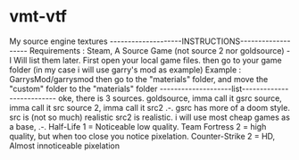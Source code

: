 # vmt-vtf
My source engine textures
--------------------INSTRUCTIONS-------------------
Requirements : Steam, A Source Game (not source 2 nor goldsource) - I Will list them later.
First open your local game files. then go to your game folder (in my case i will use garry's mod as example)
Example : GarrysMod/garrysmod
then go to the "materials" folder, and move the "custom" folder to the "materials" folder
--------------------list--------------------------
oke, there is 3 sources. 
goldsource, imma call it gsrc
source, imma call it src
source 2, imma call it src2
.-.
gsrc has more of a doom style.
src is (not so much) realistic
src2 is realistic.
i will use most cheap games as a base,
.-.
Half-Life 1 = Noticeable low quality.
Team Fortress 2 = high quality, but when too close you notice pixelation.
Counter-Strike 2 = HD, Almost innoticeable pixelation
